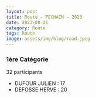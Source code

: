 ```yaml
---
layout: post
title: Route - FECHAIN - 2023
date: 2023-08-21
category: Route
tags: Route
image: assets/img/blog/road.jpeg
---
```


### 1ère Catégorie
32 participants
- DUFOUR JULIEN : 17
- DEFOSSE HERVE : 20
